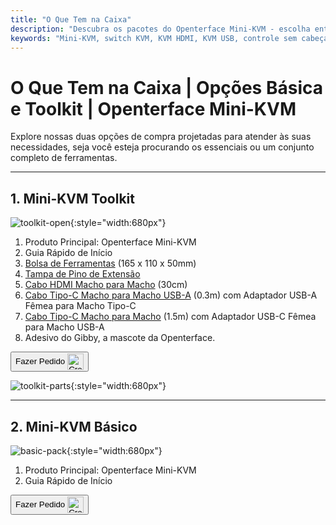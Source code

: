 ```yaml
---
title: "O Que Tem na Caixa"
description: "Descubra os pacotes do Openterface Mini-KVM - escolha entre as opções Básica e Toolkit. Solução KVM completa com conectividade HDMI, USB-C e acessórios para gerenciamento de dispositivos sem esforço."
keywords: "Mini-KVM, switch KVM, KVM HDMI, KVM USB, controle sem cabeça, periféricos de computador, kit de ferramentas KVM, acessórios KVM, configuração de trabalho remoto, controle de múltiplos dispositivos"
---
```


# **O Que Tem na Caixa** | Opções Básica e Toolkit | Openterface Mini-KVM

Explore nossas duas opções de compra projetadas para atender às suas necessidades, seja você esteja procurando os essenciais ou um conjunto completo de ferramentas.

---

## 1. Mini-KVM **Toolkit**

![toolkit-open](/images/product/toolkit-open.jpg){:style="width:680px"}

1. Produto Principal: Openterface Mini-KVM
2. Guia Rápido de Início
3. [Bolsa de Ferramentas](/product/accessories/#openterface-toolkit-bag) (165 x 110 x 50mm)
4. [Tampa de Pino de Extensão](../extension-pins)
5. [Cabo HDMI Macho para Macho](/product/accessories/#hdmi-male-to-male-cable) (30cm)
6. [Cabo Tipo-C Macho para Macho USB-A](/product/accessories/#type-c-to-usb-a-cable-with-adapter) (0.3m) com Adaptador USB-A Fêmea para Macho Tipo-C
7. [Cabo Tipo-C Macho para Macho](/product/accessories/#upgraded-nylon-usb-c-cable-240w-fast-charging-10gbps-data-transfer) (1.5m) com Adaptador USB-C Fêmea para Macho USB-A
8. Adesivo do Gibby, a mascote da Openterface.

<button class="md-button" onclick="window.location.href='https://www.crowdsupply.com/techxartisan/openterface-mini-kvm#products'"> Fazer Pedido <img src="/images/trademark/crowd-supply.svg" alt="Crowd Supply" style="vertical-align: middle; height: 26px;"></button>

![toolkit-parts](/images/product/toolkit-parts.jpg){:style="width:680px"}

---

## 2. Mini-KVM **Básico**

![basic-pack](/images/product/basic-with-maunal.jpg){:style="width:680px"}

1. Produto Principal: Openterface Mini-KVM
2. Guia Rápido de Início

<button class="md-button" onclick="window.location.href='https://www.crowdsupply.com/techxartisan/openterface-mini-kvm#products'"> Fazer Pedido <img src="/images/trademark/crowd-supply.svg" alt="Crowd Supply" style="vertical-align: middle; height: 26px;"></button>
